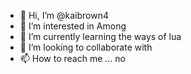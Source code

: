 - 👋 Hi, I’m @kaibrown4
- 👀 I’m interested in Among
- 🌱 I’m currently learning the ways of lua
- 💞️ I’m looking to collaborate with
- 📫 How to reach me ... no

<!---
kaibrown4/kaibrown4 is a ✨ special ✨ repository because its `README.md` (this file) appears on your GitHub profile.
You can click the Preview link to take a look at your changes.
--->
